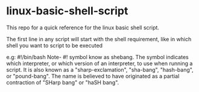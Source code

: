 # linux-basic-shell-script
This repo for a quick reference for the linux basic shell script.


The first line in any script will start with the shell requirement, like in which shell you want to script to be executed

e.g: #!/bin/bash 
Note- #! symbol know as shebang. The symbol indicates which interpreter, or which version of an interpreter, to use when running a script. It is also known as a "sharp-exclamation", "sha-bang", "hash-bang", or "pound-bang". The name is believed to have originated as a partial contraction of "SHarp bang" or "haSH bang".